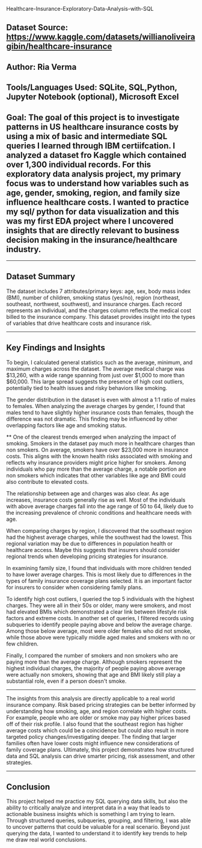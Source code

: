 Healthcare-Insurance-Exploratory-Data-Analysis-with-SQL
## Dataset Source: https://www.kaggle.com/datasets/willianoliveiragibin/healthcare-insurance
## Author: Ria Verma
## Tools/Languages Used: SQLite, SQL,Python, Jupyter Notebook (optional), Microsoft Excel

## Goal: The goal of this project is to investigate patterns in US healthcare insurance costs by using a mix of basic and intermediate SQL queries I learned through IBM certiifcation. I analyzed a dataset fro Kaggle which contained over 1,300 individual records. For this exploratory data analysis project, my primary focus was to understand how variables such as age, gender, smoking, region, and family size influence healthcare costs. I wanted to practice my sql/ python for data visualization and this was my first EDA project where I uncovered insights that are directly relevant to business decision making in the insurance/healthcare industry.

------------------------------------------------------------------------------------------------------------------------------
## Dataset Summary

The dataset includes 7 attributes/primary keys: age, sex, body mass index (BMI), number of children, smoking status (yes/no), region (northeast, southeast, northwest, southwest), and insurance charges. Each record represents an individual, and the charges column reflects the medical cost billed to the insurance company. This dataset provides insight into the types of variables that drive healthcare costs and insurance risk.

----------------------------------------------------------------------------------------------------------------------------
## Key Findings and Insights

To begin, I calculated general statistics such as the average, minimum, and maximum charges across the dataset. The average medical charge was $13,260, with a wide range spanning from just over $1,000 to more than $60,000. This large spread suggests the presence of high cost outliers, potentially tied to health issues and risky behaviors like smoking.

The gender distribution in the dataset is even with almost a 1:1 ratio of males to females. When analyzing the average charges by gender, I found that males tend to have slightly higher insurance costs than females, though the difference was not dramatic. This finding may be influenced by other overlapping factors like age and smoking status.

** One of the clearest trends emerged when analyzing the impact of smoking. Smokers in the dataset pay much more in healthcare charges than non smokers. On average, smokers have over $23,000 more in insurance costs. This aligns with the known health risks associated with smoking and reflects why insurance providers might price higher for smokers. 
Among individuals who pay more than the average charge, a notable portion are non smokers which indicates that other variables like age and BMI could also contribute to elevated costs.

The relationship between age and charges was also clear. As age increases, insurance costs generally rise as well. Most of the individuals with above average charges fall into the age range of 50 to 64, likely due to the increasing prevalence of chronic conditions and healthcare needs with age.

When comparing charges by region, I discovered that the southeast region had the highest average charges, while the southwest had the lowest. This regional variation may be due to differences in population health or healthcare access. Maybe this suggests that insurers should consider regional trends when developing pricing strategies for insurance.

In examining family size, I found that individuals with more children tended to have lower average charges. This is most likely due to differences in the types of family insurance coverage plans selected. It is an important factor for insurers to consider when considering family plans.

To identify high cost outliers, I queried the top 5 individuals with the highest charges. They were all in their 50s or older, many were smokers, and most had elevated BMIs which demonstrated a clear link between lifestyle risk factors and extreme costs. In another set of queries, I filtered records using subqueries to identify people paying above and below the average charge. Among those below average, most were older females who did not smoke, while those above were typically middle aged males and smokers with no or few children.

Finally, I compared the number of smokers and non smokers who are paying more than the average charge. Although smokers represent the highest individual charges, the majority of people paying above average were actually non smokers, showing that age and BMI likely still play a substantial role, even if a person doesn't smoke.

-----------------------------------------------------------------------------------------------------------------------------


The insights from this analysis are directly applicable to a real world insurance company. Risk based pricing strategies can be better informed by understanding how smoking, age, and region correlate with higher costs. For example, people who are older or smoke may pay higher prices based off of their risk profile. I also found that the southeast region has higher average costs which could be a coincidence but could also result in more targeted policy changes/investigating deeper. The finding that larger families often have lower costs might influence new considerations of family coverage plans. Ultimately, this project demonstrates how structured data and SQL analysis can drive smarter pricing, risk assessment, and other strategies.

----------------------------------------------------------------------------------------------------------------

## Conclusion

This project helped me practice my SQL querying data skills, but also the ability to critically analyze and interpret data in a way that leads to actionable business insights which is something I am trying to learn. Through structured queries, subqueries, grouping, and filtering, I was able to uncover patterns that could be valuable for a real scenario. Beyond just querying the data, I wanted to understand it to identify key trends to help me draw real world conclusions. 


